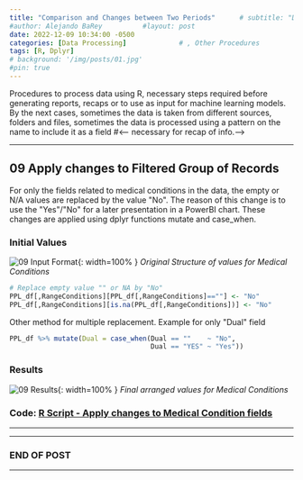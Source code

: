 ```yaml
---
title: "Comparison and Changes between Two Periods"      # subtitle: "Description of R Scripts for data processing."
#author: Alejando BaRey          #layout: post
date: 2022-12-09 10:34:00 -0500
categories: [Data Processing]             # , Other Procedures
tags: [R, Dplyr]
# background: '/img/posts/01.jpg'
#pin: true
---
```


Procedures to process data using R, necessary steps required before generating reports, recaps or to use as input for machine learning models. By the next cases, sometimes the data is taken from different sources, folders and files, sometimes the data is processed using a pattern on the name to include it as a field #<-- necessary for recap of info.-->

___


## 09 Apply changes to Filtered Group of Records

For only the fields related to medical conditions in the data, the empty or N/A values are replaced by the value "No". The reason of this change is to use the "Yes"/"No" for a later presentation in a PowerBI chart. These changes are applied using dplyr functions mutate and case_when.

### Initial Values
![09 Input Format](/images/DataProcess/09_Medical_Conditional_original_format.PNG){: width=100% }   <!--# {: width="550" height="350" }-->
_Original Structure of values for Medical Conditions_

```R
# Replace empty value "" or NA by "No"
PPL_df[,RangeConditions][PPL_df[,RangeConditions]==""] <- "No"
PPL_df[,RangeConditions][is.na(PPL_df[,RangeConditions])] <- "No"
```

Other method for multiple replacement. Example for only "Dual" field
```R
PPL_df %>% mutate(Dual = case_when(Dual == ""    ~ "No", 
                                   Dual == "YES" ~ "Yes"))
```

### Results
![09 Results](/images/DataProcess/09_Medical_Conditional_final_structure.PNG){: width=100% }   <!--# {: width="550" height="350" }-->
_Final arranged values for Medical Conditions_


### Code: [R Script - Apply changes to Medical Condition fields](https://github.com/albarey33/Data_Analysis_R/blob/main/09%20Apply%20changes%20to%20Medical%20Condition%20fields.R)

___
_____

### END OF POST
___


